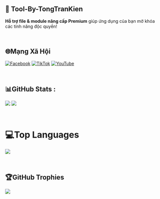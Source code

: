 ## 🚀 Tool-By-TongTranKien
 **Hỗ trợ file & module nâng cấp Premium** giúp ứng dụng của bạn mở khóa các tính năng độc quyền!

<br/>

## 🌐Mạng Xã Hội
<a href="https://facebook.com/kienpate" target="_blank"><img src="https://img.shields.io/badge/Facebook-%231877F2.svg?logo=Facebook&logoColor=white" alt="Facebook"></a>
<a href="https://tiktok.com/@tongtrankien1605" target="_blank"><img src="https://img.shields.io/badge/TikTok-%23000000.svg?logo=TikTok&logoColor=white" alt="TikTok"></a>
<a href="https://youtube.com/c/@tongtrankien" target="_blank"><img src="https://img.shields.io/badge/YouTube-%23FF0000.svg?logo=YouTube&logoColor=white" alt="YouTube"></a>

<br/>

## 📊GitHub Stats :
![](https://github-readme-stats.vercel.app/api?username=tongtrankien1605&theme=omni&hide_border=false&include_all_commits=false&count_private=false)
![](https://github-readme-streak-stats.herokuapp.com/?user=tongtrankien1605&theme=omni&hide_border=false)

<br/>

# 💻Top Languages

![](https://github-readme-stats.vercel.app/api/top-langs/?username=tongtrankien1605&theme=omni&hide_border=false&include_all_commits=false&count_private=false&layout=compact)

<br/>

## 🏆GitHub Trophies
![](https://github-trophies.vercel.app/?username=tongtrankien1605&theme=radical&no-frame=false&no-bg=false&margin-w=4)

